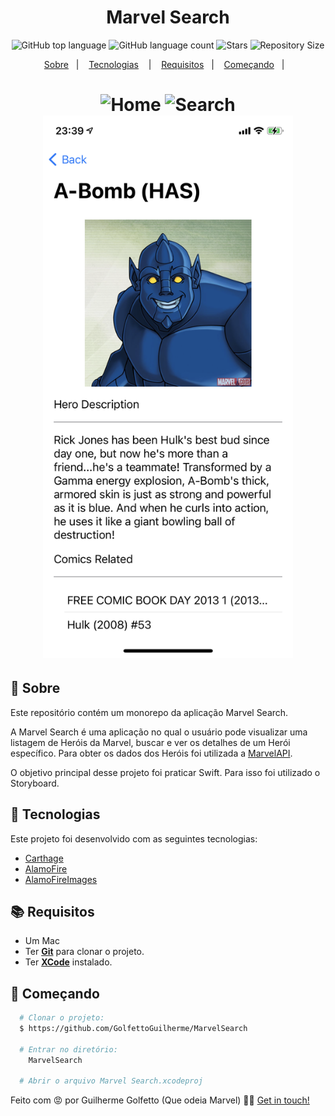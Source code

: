 <h1 align="center">Marvel Search</h1>

<p align="center">
  <img alt="GitHub top language" src="https://img.shields.io/github/languages/top/GolfettoGuilherme/MarvelSearch">
  <img alt="GitHub language count" src="https://img.shields.io/github/languages/count/GolfettoGuilherme/MarvelSearch">
  <img alt="Stars" src="https://img.shields.io/github/stars/GolfettoGuilherme/MarvelSearch">
  <img alt="Repository Size" src="https://img.shields.io/github/repo-size/GolfettoGuilherme/MarvelSearch">
</p>

<p align="center">
  <a href="#page_with_curl-sobre">Sobre</a>&nbsp;&nbsp;&nbsp;|&nbsp;&nbsp;&nbsp;
  <a href="#hammer-iniciando-mobile">Tecnologias</a>
  &nbsp;&nbsp;&nbsp;|&nbsp;&nbsp;&nbsp;
  <a href="#books-requisitos">Requisitos</a>&nbsp;&nbsp;&nbsp;|&nbsp;&nbsp;&nbsp;
  <a href="#rocket-começando">Começando</a>&nbsp;&nbsp;&nbsp;|&nbsp;&nbsp;&nbsp;
</p>

<h1 align="center">
  <img alt="Home" src="https://github.com/GolfettoGuilherme/MarvelSearch/blob/main/Marvel%20Search/Assets/home.png" width="400" />
  <img alt="Search" src="https://github.com/GolfettoGuilherme/MarvelSearch/blob/main/Marvel%20Search/Assets/search.png" width="400" />
  <img alt="Hero Description" src="https://github.com/GolfettoGuilherme/MarvelSearch/blob/main/Marvel%20Search/Assets/hero_description.png" width="400" />
</h1>

## :page_with_curl: Sobre
Este repositório contém um monorepo da aplicação Marvel Search.

A Marvel Search é uma aplicação no qual o usuário pode visualizar uma listagem de Heróis da Marvel, buscar e ver os detalhes de um Herói específico. Para obter os dados dos Heróis foi utilizada a [MarvelAPI](https://developer.marvel.com).

O objetivo principal desse projeto foi praticar Swift. Para isso foi utilizado o Storyboard.

## :hammer: Tecnologias

Este projeto foi desenvolvido com as seguintes tecnologias:

- [Carthage](https://github.com/Carthage/Carthage)
- [AlamoFire](https://github.com/Alamofire/Alamofire)
- [AlamoFireImages](https://github.com/Alamofire/AlamofireImage)


## :books: Requisitos
- Um Mac
- Ter [**Git**](https://git-scm.com/) para clonar o projeto.
- Ter [**XCode**](https://developer.apple.com/xcode/) instalado.


## :rocket: Começando
``` bash
  # Clonar o projeto:
  $ https://github.com/GolfettoGuilherme/MarvelSearch

  # Entrar no diretório:
    MarvelSearch
  
  # Abrir o arquivo Marvel Search.xcodeproj
```



Feito com 😡 por Guilherme Golfetto (Que odeia Marvel) 👋🏻 [Get in touch!](https://github.com/GolfettoGuilherme)
